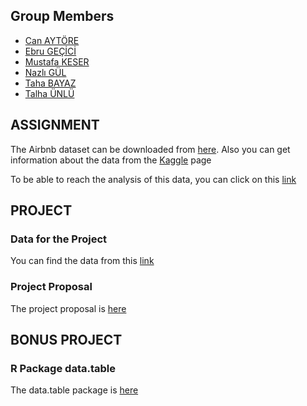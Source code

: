## Group Members
- [Can AYTÖRE](https://pjournal.github.io/boun01-canaytore)
- [Ebru GEÇİCİ](https://pjournal.github.io/boun01-EbruGecici)
- [Mustafa KESER](https://pjournal.github.io/boun01-mustafa-keser)
- [Nazlı GÜL](https://pjournal.github.io/boun01-NazliGul)
- [Taha BAYAZ](https://pjournal.github.io/boun01-TahaBayaz)
- [Talha ÜNLÜ](https://pjournal.github.io/boun01-TalhaUnlu)

## ASSIGNMENT

The Airbnb dataset can be downloaded from [here](https://storage.googleapis.com/kaggle-data-sets/268833%2F611395%2Fcompressed%2FAB_NYC_2019.csv.zip?GoogleAccessId=gcp-kaggle-com@kaggle-161607.iam.gserviceaccount.com&Expires=1598642124&Signature=qgshwFSOlgT6L9WsrqCg%2FBiQ34w36AERvwxLxbEbxOzwN4fbSEhJSG2c%2FM3cYZRjTR1slJ7iDMTA%2F1VjXtE9KdVCWWDKFOFauVeYiBrfWlp0r2bd%2B%2FwH9pRc0Y9bssOgnGfLs3UJQbAfhsohQ%2BgQCFOc0iqeuK%2B4oDcu%2Biljh8Ib%2FxcGc6oP59FAAGuuZtoWr0JbURlTX1g8sC1nct3AqqptnBXVYoDj3ZKLST4tspCK0xGTDQxpG5ez%2FG7WyHOsLcjXgw3y5tnzxaUe8Vz3FGVV5o6wYhVvHd5EGnG0dUJXGfUv9LjIZznWFJubkZ%2Bnna51W101imu6JZsGb8lKOA%3D%3D). Also you can get information about the data from the [Kaggle](https://www.kaggle.com/dgomonov/new-york-city-airbnb-open-data) page

To be able to reach the analysis of this data, you can click on this [link](https://www.google.com/)

## PROJECT

### Data for the Project

You can find the data from this [link](https://www.kaggle.com/alpertemel/turkey-car-market-2020)

### Project Proposal

The project proposal is [here](https://pjournal.github.io/boun01g-data-mine-r-s/Project/Proposal.html)

## BONUS PROJECT

### R Package data.table 
The data.table package is [here](https://cran.r-project.org/web/packages/data.table/index.html)
